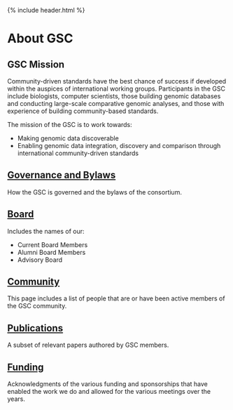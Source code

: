 {% include header.html %}

# About GSC

## GSC Mission

Community-driven standards have the best chance of success if developed within the auspices of international working groups. Participants in the GSC include biologists, computer scientists, those building genomic databases and conducting large-scale comparative genomic analyses, and those with experience of building community-based standards.

The mission of the GSC is to work towards:

*   Making genomic data discoverable
*   Enabling genomic data integration, discovery and comparison through international community-driven standards

## [Governance and Bylaws](about/governance.html)

How the GSC is governed and the bylaws of the consortium.

## [Board](about/board-members.html)
Includes the names of our:
* Current Board Members 
* Alumni Board Members
* Advisory Board

## [Community](about/GSC-members.html)
This page includes a list of people that are or have been active members of the GSC community.

## [Publications](about/publication-list.html)
A subset of relevant papers authored by GSC members.

## [Funding](about/funding.html)
Acknowledgments of the various funding and sponsorships that have enabled the work we do and allowed for the various meetings over the years.
